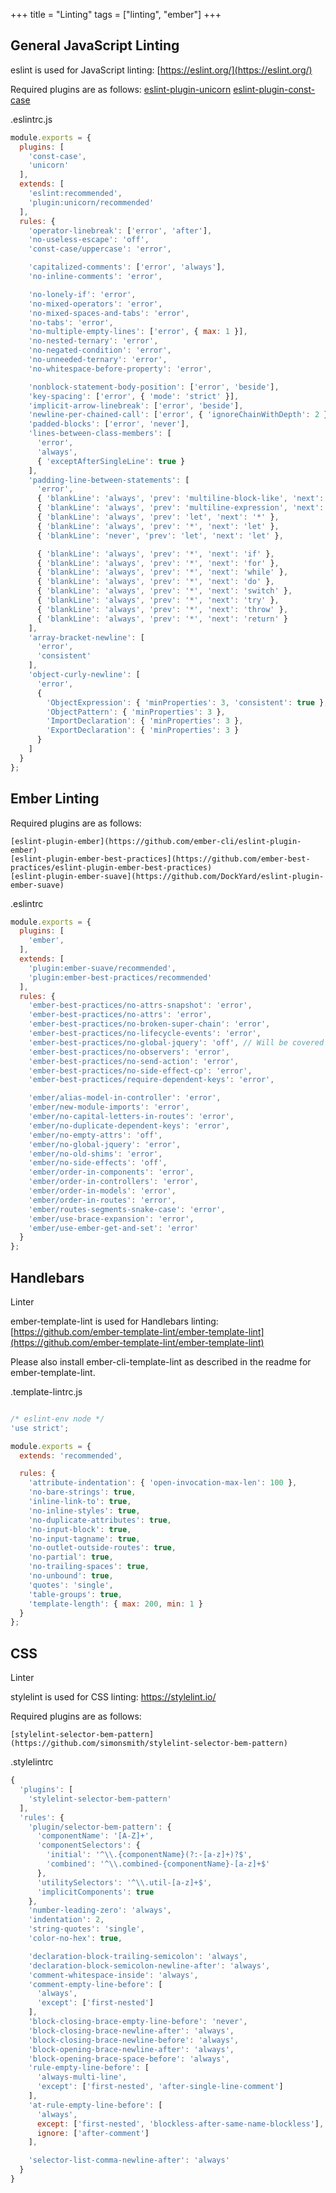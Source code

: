 +++
title = "Linting"
tags = ["linting", "ember"]
+++

## General JavaScript Linting
eslint is used for JavaScript linting: [https://eslint.org/](https://eslint.org/)

Required plugins are as follows:
    [eslint-plugin-unicorn](https://github.com/sindresorhus/eslint-plugin-unicorn)
    [eslint-plugin-const-case](https://github.com/k03mad/eslint-plugin-const-case)

.eslintrc.js
```js
module.exports = {
  plugins: [
    'const-case',
    'unicorn'
  ],
  extends: [
    'eslint:recommended',
    'plugin:unicorn/recommended'
  ],
  rules: {
    'operator-linebreak': ['error', 'after'],
    'no-useless-escape': 'off',
    'const-case/uppercase': 'error',

    'capitalized-comments': ['error', 'always'],
    'no-inline-comments': 'error',

    'no-lonely-if': 'error',
    'no-mixed-operators': 'error',
    'no-mixed-spaces-and-tabs': 'error',
    'no-tabs': 'error',
    'no-multiple-empty-lines': ['error', { max: 1 }],
    'no-nested-ternary': 'error',
    'no-negated-condition': 'error',
    'no-unneeded-ternary': 'error',
    'no-whitespace-before-property': 'error',

    'nonblock-statement-body-position': ['error', 'beside'],
    'key-spacing': ['error', { 'mode': 'strict' }],
    'implicit-arrow-linebreak': ['error', 'beside'],
    'newline-per-chained-call': ['error', { 'ignoreChainWithDepth': 2 }],
    'padded-blocks': ['error', 'never'],
    'lines-between-class-members': [
      'error',
      'always',
      { 'exceptAfterSingleLine': true }
    ],
    'padding-line-between-statements': [
      'error',
      { 'blankLine': 'always', 'prev': 'multiline-block-like', 'next': '*' },
      { 'blankLine': 'always', 'prev': 'multiline-expression', 'next': '*' },
      { 'blankLine': 'always', 'prev': 'let', 'next': '*' },
      { 'blankLine': 'always', 'prev': '*', 'next': 'let' },
      { 'blankLine': 'never', 'prev': 'let', 'next': 'let' },

      { 'blankLine': 'always', 'prev': '*', 'next': 'if' },
      { 'blankLine': 'always', 'prev': '*', 'next': 'for' },
      { 'blankLine': 'always', 'prev': '*', 'next': 'while' },
      { 'blankLine': 'always', 'prev': '*', 'next': 'do' },
      { 'blankLine': 'always', 'prev': '*', 'next': 'switch' },
      { 'blankLine': 'always', 'prev': '*', 'next': 'try' },
      { 'blankLine': 'always', 'prev': '*', 'next': 'throw' },
      { 'blankLine': 'always', 'prev': '*', 'next': 'return' }
    ],
    'array-bracket-newline': [
      'error',
      'consistent'
    ],
    'object-curly-newline': [
      'error',
      {
        'ObjectExpression': { 'minProperties': 3, 'consistent': true },
        'ObjectPattern': { 'minProperties': 3 },
        'ImportDeclaration': { 'minProperties': 3 },
        'ExportDeclaration': { 'minProperties': 3 }
      }
    ]
  }
};
```

## Ember Linting
Required plugins are as follows:

    [eslint-plugin-ember](https://github.com/ember-cli/eslint-plugin-ember)
    [eslint-plugin-ember-best-practices](https://github.com/ember-best-practices/eslint-plugin-ember-best-practices)
    [eslint-plugin-ember-suave](https://github.com/DockYard/eslint-plugin-ember-suave)

.eslintrc

```js
module.exports = {
  plugins: [
    'ember',
  ],
  extends: [
    'plugin:ember-suave/recommended',
    'plugin:ember-best-practices/recommended'
  ],
  rules: {
    'ember-best-practices/no-attrs-snapshot': 'error',
    'ember-best-practices/no-attrs': 'error',
    'ember-best-practices/no-broken-super-chain': 'error',
    'ember-best-practices/no-lifecycle-events': 'error',
    'ember-best-practices/no-global-jquery': 'off', // Will be covered in `eslint-plugin-ember` below
    'ember-best-practices/no-observers': 'error',
    'ember-best-practices/no-send-action': 'error',
    'ember-best-practices/no-side-effect-cp': 'error',
    'ember-best-practices/require-dependent-keys': 'error',

    'ember/alias-model-in-controller': 'error',
    'ember/new-module-imports': 'error',
    'ember/no-capital-letters-in-routes': 'error',
    'ember/no-duplicate-dependent-keys': 'error',
    'ember/no-empty-attrs': 'off',
    'ember/no-global-jquery': 'error',
    'ember/no-old-shims': 'error',
    'ember/no-side-effects': 'off',
    'ember/order-in-components': 'error',
    'ember/order-in-controllers': 'error',
    'ember/order-in-models': 'error',
    'ember/order-in-routes': 'error',
    'ember/routes-segments-snake-case': 'error',
    'ember/use-brace-expansion': 'error',
    'ember/use-ember-get-and-set': 'error'
  }
};
```

## Handlebars
Linter

ember-template-lint is used for Handlebars linting: [https://github.com/ember-template-lint/ember-template-lint](https://github.com/ember-template-lint/ember-template-lint)

Please also install ember-cli-template-lint as described in the readme for ember-template-lint.

.template-lintrc.js
```js

/* eslint-env node */
'use strict';

module.exports = {
  extends: 'recommended',

  rules: {
    'attribute-indentation': { 'open-invocation-max-len': 100 },
    'no-bare-strings': true,
    'inline-link-to': true,
    'no-inline-styles': true,
    'no-duplicate-attributes': true,
    'no-input-block': true,
    'no-input-tagname': true,
    'no-outlet-outside-routes': true,
    'no-partial': true,
    'no-trailing-spaces': true,
    'no-unbound': true,
    'quotes': 'single',
    'table-groups': true,
    'template-length': { max: 200, min: 1 }
  }
};
```

## CSS
Linter

stylelint is used for CSS linting: https://stylelint.io/

Required plugins are as follows:

    [stylelint-selector-bem-pattern](https://github.com/simonsmith/stylelint-selector-bem-pattern)

.stylelintrc

```js
{
  'plugins': [
    'stylelint-selector-bem-pattern'
  ],
  'rules': {
    'plugin/selector-bem-pattern': {
      'componentName': '[A-Z]+',
      'componentSelectors': {
        'initial': '^\\.{componentName}(?:-[a-z]+)?$',
        'combined': '^\\.combined-{componentName}-[a-z]+$'
      },
      'utilitySelectors': '^\\.util-[a-z]+$',
      'implicitComponents': true
    },
    'number-leading-zero': 'always',
    'indentation': 2,
    'string-quotes': 'single',
    'color-no-hex': true,

    'declaration-block-trailing-semicolon': 'always',
    'declaration-block-semicolon-newline-after': 'always',
    'comment-whitespace-inside': 'always',
    'comment-empty-line-before': [
      'always',
      'except': ['first-nested']
    ],
    'block-closing-brace-empty-line-before': 'never',
    'block-closing-brace-newline-after': 'always',
    'block-closing-brace-newline-before': 'always',
    'block-opening-brace-newline-after': 'always',
    'block-opening-brace-space-before': 'always',
    'rule-empty-line-before': [
      'always-multi-line',
      'except': ['first-nested', 'after-single-line-comment']
    ],
    'at-rule-empty-line-before': [
      'always',
      except: ['first-nested', 'blockless-after-same-name-blockless'],
      ignore: ['after-comment']
    ],

    'selector-list-comma-newline-after': 'always'
  }
}
```
